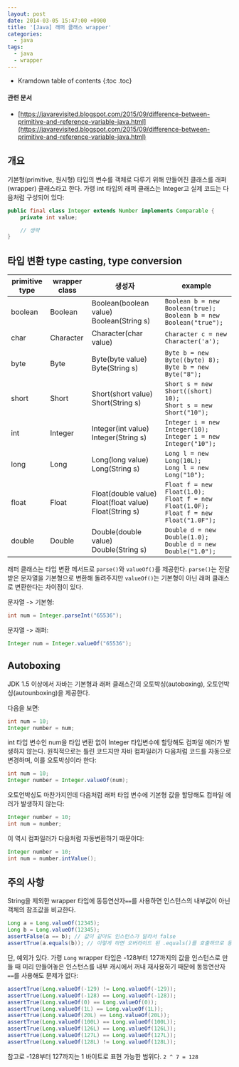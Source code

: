 ```yaml
---
layout: post
date: 2014-03-05 15:47:00 +0900
title: '[Java] 래퍼 클래스 wrapper'
categories:
  - java
tags:
  - java
  - wrapper
---
```


* Kramdown table of contents
{:toc .toc}

#### 관련 문서

- [https://javarevisited.blogspot.com/2015/09/difference-between-primitive-and-reference-variable-java.html](https://javarevisited.blogspot.com/2015/09/difference-between-primitive-and-reference-variable-java.html)


## 개요

기본형(primitive, 원시형) 타입의 변수를 객체로 다루기 위해 만들어진 클래스를 래퍼(wrapper) 클래스라고 한다. 가령 int 타입의 래퍼 클래스는 Integer고 실제 코드는 다음처럼 구성되어 있다:

```java
public final class Integer extends Number implements Comparable {
    private int value;

    // 생략
}
```


## 타입 변환 type casting, type conversion

| primitive type | wrapper class | 생성자 | example |
|----------------|---------------|---------------------------------------------------------|------------------------------------------------------------------------------------|
| boolean | Boolean |  Boolean(boolean value) Boolean(String s) |  `Boolean b = new Boolean(true);`<br>`Boolean b = new Boolean("true");` |
| char | Character |  Character(char value) |  `Character c = new Character('a');`   |
| byte | Byte |  Byte(byte value) Byte(String s) |  `Byte b = new Byte((byte) 8);`<br>`Byte b = new Byte("8");` |
| short | Short |  Short(short value) Short(String s) |  `Short s = new Short((short) 10);`<br>`Short s = new Short("10");`  |
| int | Integer |  Integer(int value) Integer(String s) |  `Integer i = new Integer(10);`<br>`Integer i = new Integer("10");` |
| long | Long |  Long(long value) Long(String s) |  `Long l = new Long(10L);`<br>`Long l = new Long("10");` |
| float | Float |  Float(double value) Float(float value) Float(String s) |  `Float f = new Float(1.0);`<br>`Float f = new Float(1.0F);`<br>`Float f = new Float("1.0F");` |
| double | Double |  Double(double value) Double(String s) |  `Double d = new Double(1.0);`<br>`Double d = new Double("1.0");` |

래퍼 클래스는 타입 변환 메서드로 `parse()`와 `valueOf()`를 제공한다. `parse()`는 전달받은 문자열을 기본형으로 변환해 돌려주지만 `valueOf()`는 기본형이 아닌 래퍼 클래스로 변환한다는 차이점이 있다.

문자열 -> 기본형:

```java
int num = Integer.parseInt("65536");
```

문자열 -> 래퍼:

```java
Integer num = Integer.valueOf("65536");
```


## Autoboxing

JDK 1.5 이상에서 자바는 기본형과 래퍼 클래스간의 오토박싱(autoboxing), 오토언박싱(autounboxing)을 제공한다.

다음을 보면:

```java
int num = 10;
Integer number = num;
```

int 타입 변수인 num을 타입 변환 없이 Integer 타입변수에 할당해도 컴파일 에러가 발생하지 않는다. 원칙적으로는 틀린 코드지만 자바 컴파일러가 다음처럼 코드를 자동으로 변경하며, 이를 오토박싱이라 한다:

```java
int num = 10;
Integer number = Integer.valueOf(num);
```

오토언박싱도 마찬가지인데 다음처럼 래퍼 타입 변수에 기본형 값을 할당해도 컴파일 에러가 발생하지 않는다:

```java
Integer number = 10;
int num = number;
```

이 역시 컴파일러가 다음처럼 자동변환하기 때문이다:

```java
Integer number = 10;
int num = number.intValue();
```


## 주의 사항

String을 제외한 wrapper 타입에 동등연산자`==`를 사용하면 인스턴스의 내부값이 아닌 객체의 참조값을 비교한다.

```java
Long a = Long.valueOf(12345);
Long b = Long.valueOf(12345);
assertFalse(a == b); // 값이 같아도 인스턴스가 달라서 false
assertTrue(a.equals(b)); // 이렇게 하면 오버라이드 된 .equals()를 호출하므로 동등 비교 가능
```

단, 예외가 있다. 가령 `Long` wrapper 타입은 -128부터 127까지의 값을 인스턴스로 만들 때 미리 만들어놓은 인스턴스를 내부 캐시에서 꺼내 재사용하기 때문에 동등연산자`==`를 사용해도 문제가 없다:

```java
assertTrue(Long.valueOf(-129) != Long.valueOf(-129));
assertTrue(Long.valueOf(-128) == Long.valueOf(-128));
assertTrue(Long.valueOf(0) == Long.valueOf(0));
assertTrue(Long.valueOf(1L) == Long.valueOf(1L));
assertTrue(Long.valueOf(20L) == Long.valueOf(20L));
assertTrue(Long.valueOf(100L) == Long.valueOf(100L));
assertTrue(Long.valueOf(126L) == Long.valueOf(126L));
assertTrue(Long.valueOf(127L) == Long.valueOf(127L));
assertTrue(Long.valueOf(128L) != Long.valueOf(128L));
```

참고로 -128부터 127까지는 1 바이트로 표현 가능한 범위다. `2 ^ 7 = 128`
